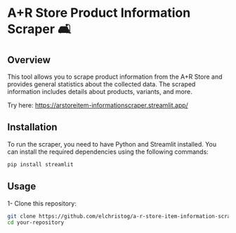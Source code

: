 # A+R Store Product Information Scraper 🛋️

## Overview

This tool allows you to scrape product information from the A+R Store and provides general statistics about the collected data. The scraped information includes details about products, variants, and more.

Try here: https://arstoreitem-informationscraper.streamlit.app/

## Installation

To run the scraper, you need to have Python and Streamlit installed. You can install the required dependencies using the following commands:

```bash
pip install streamlit
```
## Usage

1- Clone this repository: 
```bash
git clone https://github.com/elchristog/a-r-store-item-information-scraper
cd your-repository
```

